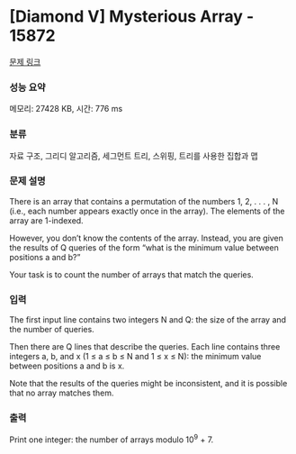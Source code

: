 # [Diamond V] Mysterious Array - 15872 

[문제 링크](https://www.acmicpc.net/problem/15872) 

### 성능 요약

메모리: 27428 KB, 시간: 776 ms

### 분류

자료 구조, 그리디 알고리즘, 세그먼트 트리, 스위핑, 트리를 사용한 집합과 맵

### 문제 설명

<p>There is an array that contains a permutation of the numbers 1, 2, . . . , N (i.e., each number appears exactly once in the array). The elements of the array are 1-indexed.</p>

<p>However, you don’t know the contents of the array. Instead, you are given the results of Q queries of the form “what is the minimum value between positions a and b?”</p>

<p>Your task is to count the number of arrays that match the queries.</p>

### 입력 

 <p>The first input line contains two integers N and Q: the size of the array and the number of queries.</p>

<p>Then there are Q lines that describe the queries. Each line contains three integers a, b, and x (1 ≤ a ≤ b ≤ N and 1 ≤ x ≤ N): the minimum value between positions a and b is x.</p>

<p>Note that the results of the queries might be inconsistent, and it is possible that no array matches them.</p>

### 출력 

 <p>Print one integer: the number of arrays modulo 10<sup>9</sup> + 7.</p>

